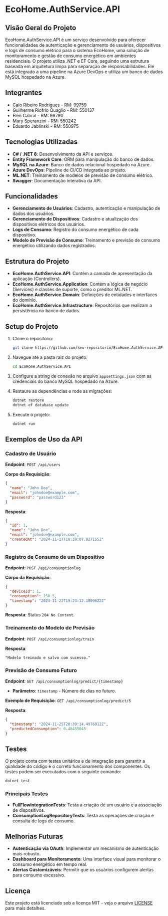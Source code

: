 
# EcoHome.AuthService.API

## Visão Geral do Projeto

EcoHome.AuthService.API é um serviço desenvolvido para oferecer funcionalidades de autenticação e gerenciamento de usuários, dispositivos e logs de consumo elétrico para o sistema EcoHome, uma solução de monitoramento e gestão de consumo energético em ambientes residenciais. O projeto utiliza .NET e EF Core, seguindo uma estrutura baseada em arquitetura limpa para separação de responsabilidades. Ele está integrado a uma pipeline na Azure DevOps e utiliza um banco de dados MySQL hospedado na Azure.

## Integrantes

- Caio Ribeiro Rodrigues - RM: 99759  
- Guilherme Riofrio Quaglio - RM: 550137  
- Elen Cabral - RM: 98790  
- Mary Speranzini - RM: 550242  
- Eduardo Jablinski - RM: 550975  

## Tecnologias Utilizadas

- **C# / .NET 8**: Desenvolvimento da API e serviços.  
- **Entity Framework Core**: ORM para manipulação do banco de dados.  
- **MySQL na Azure**: Banco de dados relacional hospedado na Azure.  
- **Azure DevOps**: Pipeline de CI/CD integrada ao projeto.  
- **ML.NET**: Treinamento de modelos de previsão de consumo elétrico.  
- **Swagger**: Documentação interativa da API.  

## Funcionalidades

- **Gerenciamento de Usuários**: Cadastro, autenticação e manipulação de dados dos usuários.  
- **Gerenciamento de Dispositivos**: Cadastro e atualização dos dispositivos elétricos dos usuários.  
- **Logs de Consumo**: Registro do consumo energético de cada dispositivo.  
- **Modelo de Previsão de Consumo**: Treinamento e previsão de consumo energético utilizando dados registrados.  

## Estrutura do Projeto

- **EcoHome.AuthService.API**: Contém a camada de apresentação da aplicação (Controllers).  
- **EcoHome.AuthService.Application**: Contém a lógica de negócio (Services) e classes de suporte, como o preditor ML.NET.  
- **EcoHome.AuthService.Domain**: Definições de entidades e interfaces do domínio.  
- **EcoHome.AuthService.Infrastructure**: Repositórios que realizam a persistência no banco de dados.  

## Setup do Projeto

1. Clone o repositório:

   ```bash
   git clone https://github.com/seu-repositorio/EcoHome.AuthService.API.git
   ```

2. Navegue até a pasta raiz do projeto:

   ```bash
   cd EcoHome.AuthService.API
   ```

3. Configure a string de conexão no arquivo `appsettings.json` com as credenciais do banco MySQL hospedado na Azure.

4. Restaure as dependências e rode as migrações:

   ```bash
   dotnet restore
   dotnet ef database update
   ```

5. Execute o projeto:

   ```bash
   dotnet run
   ```

## Exemplos de Uso da API

### Cadastro de Usuário

**Endpoint**: `POST /api/users`  

**Corpo da Requisição**:

```json
{
  "name": "John Doe",
  "email": "johndoe@example.com",
  "password": "password123"
}
```

**Resposta**:

```json
{
  "id": 1,
  "name": "John Doe",
  "email": "johndoe@example.com",
  "createdAt": "2024-11-17T18:39:07.027155Z"
}
```

### Registro de Consumo de um Dispositivo

**Endpoint**: `POST /api/consumptionlog`  

**Corpo da Requisição**:

```json
{
  "deviceId": 1,
  "consumption": 150.5,
  "timestamp": "2024-11-22T19:23:12.1809622Z"
}
```

**Resposta**: Status `204 No Content`.  

### Treinamento do Modelo de Previsão

**Endpoint**: `POST /api/consumptionlog/train`  

**Resposta**:

```plaintext
"Modelo treinado e salvo com sucesso."
```

### Previsão de Consumo Futuro

**Endpoint**: `GET /api/consumptionlog/predict/{timestamp}`  

- **Parâmetro**: `timestamp` - Número de dias no futuro.

**Exemplo de Requisição**: `GET /api/consumptionlog/predict/5`  

**Resposta**:

```json
{
  "timestamp": "2024-11-25T20:39:14.4976912Z",
  "predictedConsumption": 0.48455045
}
```

## Testes

O projeto conta com testes unitários e de integração para garantir a qualidade do código e o correto funcionamento dos componentes. Os testes podem ser executados com o seguinte comando:

```bash
dotnet test
```

### Principais Testes

- **FullFlowIntegrationTests**: Testa a criação de um usuário e a associação de dispositivos.  
- **ConsumptionLogRepositoryTests**: Testa as operações de criação e consulta de logs de consumo.  

## Melhorias Futuras

- **Autenticação via OAuth**: Implementar um mecanismo de autenticação mais robusto.  
- **Dashboard para Monitoramento**: Uma interface visual para monitorar o consumo energético em tempo real.  
- **Alertas Customizáveis**: Permitir que os usuários configurem alertas para consumo excessivo.  

## Licença

Este projeto está licenciado sob a licença MIT - veja o arquivo [LICENSE](LICENSE) para mais detalhes.  
